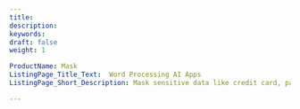 ```yaml
---
title: 
description: 
keywords: 
draft: false
weight: 1

ProductName: Mask
ListingPage_Title_Text:  Word Processing AI Apps
ListingPage_Short_Description: Mask sensitive data like credit card, password, date of birth from DOC, DOCX and other Microsoft Word files, with AI for FREE.

---
```


